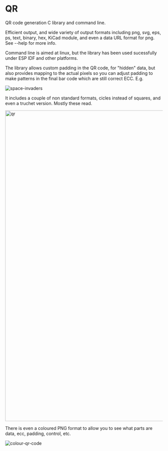 # QR
QR code generation C library and command line.

Efficient output, and wide variety of output formats including png, svg, eps, ps, text, binary, hex, KiCad module, and even a data URL format for png. See --help for more info.

Command line is aimed at linux, but the library has been used sucessfully under ESP IDF and other platforms.

The library allows custom padding in the QR code, for "hidden" data, but also provides mapping to the actual pixels so you can adjust padding to make patterns in the final bar code which are still correct ECC. E.g.

![space-invaders](https://WWW.ME.UK/spaceinvader.png)

It includes a couple of non standard formats, cicles instead of squares, and even a truchet version. Mostly these read.

<img width="990" height="990" alt="qr" src="https://github.com/user-attachments/assets/8ffc4fe8-541d-4488-add0-dcb1f4a7afe8" />

There is even a coloured PNG format to allow you to see what parts are data, ecc, padding, control, etc.

![colour-qr-code](https://WWW.ME.UK/exampleqr.png)
